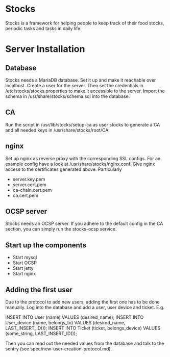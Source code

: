 # Stocks

Stocks is a framework for helping people to keep track of their
food stocks, periodic tasks and tasks in daily life. 

# Server Installation

## Database

Stocks needs a MariaDB database. Set it up and make it reachable over 
localhost. Create a user for the server. Then set the credentials in 
/etc/stocks/stocks.properties to make it accessible to the server. 
Import the schema in /usr/share/stocks/schema.sql into the database. 

## CA

Run the script in /usr/lib/stocks/setup-ca as user stocks to generate a 
CA and all needed keys in /usr/share/stocks/root/CA. 

## nginx

Set up nginx as reverse proxy with the corresponding SSL configs. 
For an example config have a look at /usr/share/stocks/nginx.conf.
Give nginx access to the certificates generated above. Particularly

* server.key.pem
* server.cert.pem
* ca-chain.cert.pem
* ca.cert.pem

## OCSP server

Stocks needs an OCSP server. If you adhere to the default config in 
the CA section, you can simply run the stocks-ocsp service. 

## Start up the components

* Start mysql
* Start OCSP
* Start jetty
* Start nginx

## Adding the first user

Due to the protocol to add new users, adding the first one has to be done
manually. Log into the database and add a user, user device and ticket. E.g. 

INSERT INTO User (name) VALUES (desired_name);
INSERT INTO User_device (name, belongs_to) VALUES (desired_name, LAST_INSERT_ID());
INSERT INTO Ticket (ticket, belongs_device) VALUES (some_string, LAST_INSERT_ID());

Then you can read out the needed values from the database and talk to the 
sentry (see spec/new-user-creation-protocol.md). 
